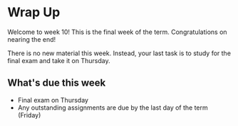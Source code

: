 # Wrap Up

Welcome to week 10! This is the final week of the term. Congratulations on nearing the end!

There is no new material this week. Instead,  your last task is to study for the final exam and take it on Thursday.

## What's due this week

- Final exam on Thursday
- Any outstanding assignments are due by the last day of the term (Friday)
